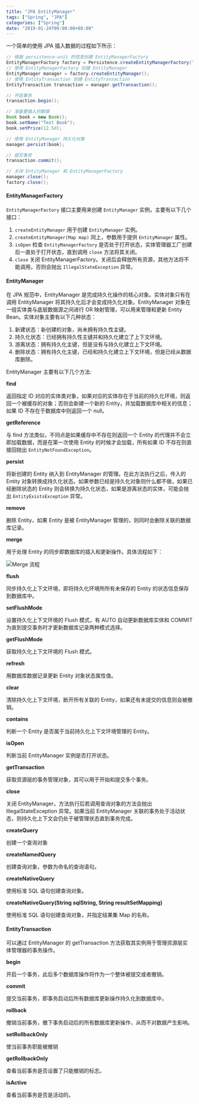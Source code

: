 ```yaml
---
title: "JPA EntityManager"
tags: ["Spring", "JPA"]
categories: ["Spring"]
date: "2019-01-24T09:00:00+08:00"
---
```


一个简单的使用 JPA 插入数据的过程如下所示：

```java
// 根据 persistence-unit 的信息创建 EntityManagerFactory
EntityManagerFactory factory = Persistence.createEntityManagerFactory("NewPersistenceUnit");
// 使用 EntityManagerFactory 创建 EntityManager
EntityManager manager = factory.createEntityManager();
// 使用 EntityTransaction 创建 EntityTransaction
EntityTransaction transaction = manager.getTransaction();

// 开启事务
transaction.begin();

// 准备要插入的数据
Book book = new Book();
book.setName("Test Book");
book.setPrice(12.5d);

// 使用 EntityManager 持久化对象
manager.persist(book);

// 提交事务
transaction.commit();

// 关闭 EntityManager 和 EntityManagerFactory
manager.close();
factory.close();
```

#### EntityManagerFactory

`EntityManagerFactory` 接口主要用来创建 `EntityManager` 实例，主要有以下几个接口：

1. `createEntityManager` 用于创建  `EntityManager` 实例。
2. `createEntityManager(Map map)` 同上，参数用于提供 `EntityManager` 属性。
3. `isOpen` 检查 `EntityManagerFactory` 是否处于打开状态，实体管理器工厂创建后一直处于打开状态，直到调用 `close` 方法将其关闭。
4. `close` 关闭 EntityManagerFactory。关闭后会释放所有资源，其他方法将不能调用，否则会抛出 `IllegalStateException` 异常。

#### EntityManager

在 JPA 规范中，EntityManager 是完成持久化操作的核心对象。实体对象只有在调用 EntityManager 将其持久化后才会变成持久化对象。EntityManager 对象在一组实体类与底层数据源之间进行 OR 映射管理，可以用来管理和更新 Entity Bean。实体对象主要有以下几种状态：

1. 新建状态：新创建的对象，尚未拥有持久性主键。
2. 持久化状态：已经拥有持久性主键并和持久化建立了上下文环境。
3. 游离状态：拥有持久化主键，但是没有与持久化建立上下文环境。
4. 删除状态：拥有持久化主键，已经和持久化建立上下文环境，但是已经从数据库删除。

EntityManager 主要有以下几个方法:

**find**

返回指定 ID 对应的实体类对象，如果对应的实体存在于当前的持久化环境，则返回一个被缓存的对象；否则会新建一个新的 Entity，并加载数据库中相关的信息；如果 ID 不存在于数据库中则返回一个 null。

**getReference**

与 find 方法类似，不同点是如果缓存中不存在则返回一个 Entity 的代理并不会立即加载数据，而是在第一次使用 Entity 的时候才会加载，所有如果 ID 不存在则直接回抛出 `EntityNotFoundException`。

**persist**

将新创建的 Entity 纳入到 EntityManager 的管理。在此方法执行之后，传入的 Entity 对象转换成持久化状态。如果参数已经是持久化对象则什么都不做，如果已经删除状态的 Entity 则会转换为持久化状态，如果是游离状态的实体，可能会抛出 `EntityExistsException` 异常。

**remove**

删除 Entity，如果 Entity 是被 EntityManager 管理的，则同时会删除关联的数据库记录。

**merge**

用于处理 Entity 的同步即数据库的插入和更新操作。具体流程如下：

![Merge 流程](http://img.programya.com/Snipaste_2019-12-21_15-28-47.png)

**flush**

同步持久化上下文环境，即将持久化环境所所有未保存的 Entity 的状态信息保存到数据库中。

**setFlushMode**

设置持久化上下文环境的 Flush 模式，有 AUTO 自动更新数据库实体和 COMMIT 为直到提交事务时才更新数据库记录两种模式选择。

**getFlushMode**

获取持久化上下文环境的 Flush 模式。

**refresh**

用数据库数据记录更新 Entity 对象状态属性值。

**clear**

清除持久化上下文环境，断开所有关联的 Entity，如果还有未提交的信息则会被撤销。

**contains**

判断一个 Entity 是否属于当前持久化上下文环境管理的 Entity。

**isOpen**

判断当前 EntityManager 实例是否打开状态。

**getTransaction**

获取资源层的事务管理对象，其可以用于开始和提交多个事务。

**close**

关闭 EntityManager，方法执行后若调用查询对象的方法会抛出 IllegalStateException 异常。如果当前 EntityManager 关联的事务处于活动状态，则持久化上下文会仍处于被管理状态直到事务完成。

**createQuery**

创建一个查询对象

**createNamedQuery**

创建查询对象，参数为命名的查询语句。

**createNativeQuery**

使用标准 SQL 语句创建查询对象。

**createNativeQuery(String sqlString, String resultSetMapping)**

使用标准 SQL 语句创建查询对象，并指定结果集 Map 的名称。



#### EntityTransaction

可以通过 EntityManager 的 getTransaction 方法获取其实例用于管理资源层实体管理器的事务操作。

**begin**

开启一个事务，此后多个数据库操作将作为一个整体被提交或者撤销。

**commit**

提交当前事务，即事务启动后所有数据库更新操作持久化到数据库中，

**rollback**

撤销当前事务，撤下事务启动后的所有数据库更新操作，从而不对数据产生影响。

**setRollbackOnly**

使当前事务职能被撤销

**getRollbackOnly**

查看当前事务是否设置了只能撤销的标志。

**isActive**

查看当前事务是否是活动的。